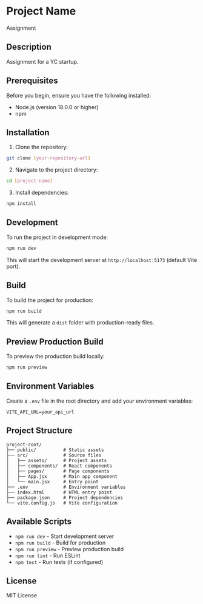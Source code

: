 # Project Name
Assignment

## Description
Assignment for a YC startup.

## Prerequisites
Before you begin, ensure you have the following installed:
- Node.js (version 18.0.0 or higher)
- npm

## Installation

1. Clone the repository:
```bash
git clone [your-repository-url]
```

2. Navigate to the project directory:
```bash
cd [project-name]
```

3. Install dependencies:
```bash
npm install
```

## Development

To run the project in development mode:
```bash
npm run dev
```
This will start the development server at `http://localhost:5173` (default Vite port).

## Build

To build the project for production:
```bash
npm run build
```
This will generate a `dist` folder with production-ready files.

## Preview Production Build

To preview the production build locally:
```bash
npm run preview
```

## Environment Variables

Create a `.env` file in the root directory and add your environment variables:
```
VITE_API_URL=your_api_url
```

## Project Structure
```
project-root/
├── public/          # Static assets
├── src/             # Source files
│   ├── assets/      # Project assets
│   ├── components/  # React components
│   ├── pages/       # Page components
│   ├── App.jsx      # Main app component
│   └── main.jsx     # Entry point
├── .env             # Environment variables
├── index.html       # HTML entry point
├── package.json     # Project dependencies
└── vite.config.js   # Vite configuration
```

## Available Scripts
- `npm run dev` - Start development server
- `npm run build` - Build for production
- `npm run preview` - Preview production build
- `npm run lint` - Run ESLint
- `npm test` - Run tests (if configured)

## License
MIT License
